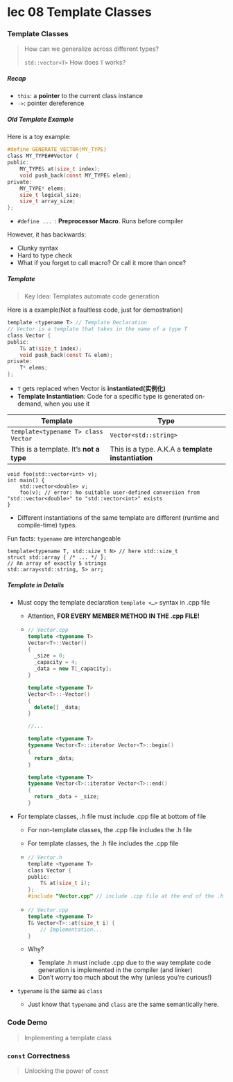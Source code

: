 # lec 08 Template Classes

### Template Classes

> How can we generalize across different types? 
>
> `std::vector<T>` How does `T` works?

#####  Recap

* `this`: a **pointer** to the current class instance
* `->`: pointer dereference

##### Old Template Example

Here is a toy example:

```.h file
#define GENERATE_VECTOR(MY_TYPE) 
class MY_TYPE##Vector { 
public: 
	MY_TYPE& at(size_t index); 
	void push_back(const MY_TYPE& elem); 
private: 
	MY_TYPE* elems; 
	size_t logical_size; 
	size_t array_size; 
}; 
```

* `#define ... `: **Preprocessor Macro**. Runs before compiler

However, it has backwards:

* Clunky syntax
* Hard to type check
* What if you forget to call macro? Or call it more than once?

##### Template

> Key Idea: Templates automate code generation

Here is a example(Not a faultless code, just for demostration)

```.h file
template <typename T> // Template Declaration
// Vector is a template that takes in the name of a type T
class Vector {
public:
	T& at(size_t index);
	void push_back(const T& elem);
private:
	T* elems;
};
```

* `T` gets replaced when Vector is **instantiated(实例化)**
* **Template Instantiation**: Code for a specific type is generated on-demand, when you use it 

| Template                                | Type                                               |
| --------------------------------------- | -------------------------------------------------- |
| `template<typename T> class Vector`     | `Vector<std::string>`                              |
| This is a template. It’s **not a type** | This is a type. A.K.A a **template instantiation** |

```
void foo(std::vector<int> v);
int main() {
	std::vector<double> v;
	foo(v); // error: No suitable user-defined conversion from "std::vector<double>" to "std::vector<int>" exists
}
```

* Different instantiations of the same template are different (runtime and compile-time) types.

Fun facts: `typename` are interchangeable

```
template<typename T, std::size_t N> // here std::size_t
struct std::array { /* ... */ };
// An array of exactly 5 strings
std::array<std::string, 5> arr;
```

##### Template in Details

* Must copy the template declaration `template <…>` syntax in .cpp file

  * Attention, **FOR EVERY MEMBER METHOD IN THE .cpp FILE!**

  * ```.cpp file
    // Vector.cpp
    template <typename T>
    Vector<T>::Vector()
    {
      _size = 0;
      _capacity = 4;
      _data = new T[_capacity];
    }
    
    template <typename T>
    Vector<T>::~Vector()
    {
      delete[] _data;
    }
    
    //...
    
    template <typename T>
    typename Vector<T>::iterator Vector<T>::begin()
    {
      return _data;
    }
    
    template <typename T>
    typename Vector<T>::iterator Vector<T>::end()
    {
      return _data + _size;
    }
    ```

* For template classes,  .h file must include .cpp file at bottom of file

  * For non-template classes, the .cpp file includes the .h file

  * For template classes, the .h file includes the .cpp file

  * ```.h file
    // Vector.h
    template <typename T>
    class Vector {
    public:
    	T& at(size_t i);
    };
    #include "Vector.cpp" // include .cpp file at the end of the .h file
    ```

  * ```.cpp file
    // Vector.cpp
    template <typename T>
    T& Vector<T>::at(size_t i) {
    	// Implementation...
    }
    ```

  * Why?

    * Template .h must include .cpp due to the way template code generation is implemented in the compiler (and linker)
    * Don’t worry too much about the why (unless you’re curious!)

* `typename` is the same as `class`

  * Just know that `typename` and `class` are the same semantically here.

### Code Demo

> Implementing a template class 





### `const` Correctness

> Unlocking the power of `const`
